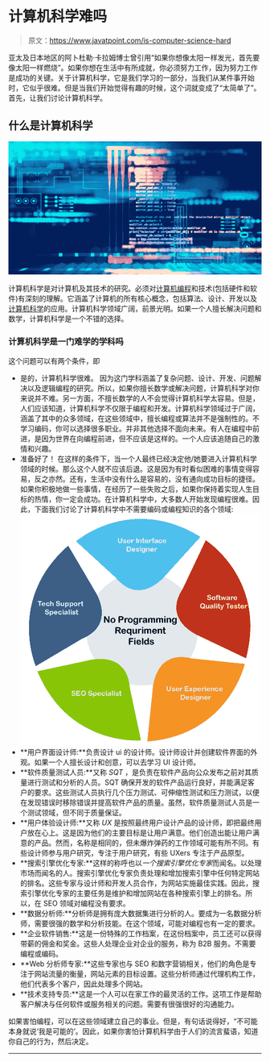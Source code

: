 # 计算机科学难吗

> 原文：<https://www.javatpoint.com/is-computer-science-hard>

亚太及日本地区的阿卜杜勒·卡拉姆博士曾引用“如果你想像太阳一样发光，首先要像太阳一样燃烧”。如果你想在生活中有所成就，你必须努力工作，因为努力工作是成功的关键。关于计算机科学，它是我们学习的一部分，当我们从某件事开始时，它似乎很难。但是当我们开始觉得有趣的时候，这个词就变成了“太简单了”。首先，让我们讨论计算机科学。

## 什么是计算机科学

![Is Computer Science Hard](img/7355f2af6c30c91ee0315200945fd6fb.png)

计算机科学是对计算机及其技术的研究。必须对[计算机编程](https://www.javatpoint.com/what-is-computer-programming)和技术(包括硬件和软件)有深刻的理解。它涵盖了计算机的所有核心概念，包括算法、设计、开发以及[计算机科学](https://www.javatpoint.com/what-is-computer-science)的应用。计算机科学领域广阔，前景光明。如果一个人擅长解决问题和数学，计算机科学是一个不错的选择。

### 计算机科学是一门难学的学科吗

这个问题可以有两个条件，即

*   是的，计算机科学很难。
    因为这门学科涵盖了复杂问题、设计、开发、问题解决以及逻辑编程的研究。所以，如果你擅长数学或解决问题，计算机科学对你来说并不难。另一方面，不擅长数学的人不会觉得计算机科学太容易。但是，人们应该知道，计算机科学不仅限于编程和开发。计算机科学领域过于广阔，涵盖了其中的众多领域，在这些领域中，擅长编程或算法并不是强制性的。不学习编码，你可以选择很多职业。并非其他选择不面向未来。有人在编程中前进，是因为世界在向编程前进，但不应该是这样的。一个人应该追随自己的激情和兴趣。
*   准备好了！
    在这样的条件下，当一个人最终已经决定他/她要进入计算机科学领域的时候。那么这个人就不应该后退。这是因为有时看似困难的事情变得容易，反之亦然。还有，生活中没有什么是容易的，没有通向成功目标的捷径。如果你积极地做一些事情，在经历了一些失败之后，如果你保持着实现人生目标的热情，你一定会成功。在计算机科学中，大多数人开始发现编程很难。因此，下面我们讨论了计算机科学中不需要编码或编程知识的各个领域:
    ![Is Computer Science Hard](img/1d54aa2a8029048469bb5d2d1c1d0a24.png)
*   **用户界面设计师:**负责设计 ui 的设计师。设计师设计并创建软件界面的外观。如果一个人擅长设计和创意，可以去学习 UI 设计师。
*   **软件质量测试人员:**又称 *SQT* ，是负责在软件产品向公众发布之前对其质量进行测试和分析的人员。SQT 确保开发的软件产品运行良好，并能满足客户的要求。这些测试人员执行几个压力测试、可伸缩性测试和压力测试，以便在发现错误时移除错误并提高软件产品的质量。虽然，软件质量测试人员是一个测试领域，但不同于质量保证。
*   **用户体验设计师:**又称 *UX* 是按照最终用户设计产品的设计师，即把最终用户放在心上。这是因为他们的主要目标是让用户满意。他们创造出能让用户满意的产品。然而，名称是相同的，但未爆炸弹药的工作领域可能有所不同。有些设计师参与用户研究，专注于用户研究，有些 UXers 专注于产品原型。
*   **搜索引擎优化专家:**这样的称呼也以*一个搜索引擎优化专家*而闻名。以处理市场而闻名的人。搜索引擎优化专家负责处理和增加搜索引擎中任何特定网站的排名。这些专家与设计师和开发人员合作，为网站实施最佳实践。因此，搜索引擎优化专家的主要任务是维护和增加网站在各种搜索引擎上的排名。所以，在 SEO 领域对编程没有要求。
*   **数据分析师:**分析师是拥有庞大数据集进行分析的人。要成为一名数据分析师，需要很强的数学和分析技能。在这个领域，可能对编程也有一定的要求。
*   **企业软件销售:**这是一份特殊的工作档案，在这份档案中，员工还可以获得带薪的佣金和奖金。这些人处理企业对企业的服务，称为 B2B 服务。不需要编程或编码。
*   **Web 分析师专家:**这些专家也与 SEO 和数字营销相关，他们的角色是专注于网站流量的衡量，网站元素的目标设置。这些分析师通过代理机构工作，他们代表多个客户，因此处理多个网站。
*   **技术支持专员:**这是一个人可以在家工作的最灵活的工作。这项工作是帮助客户解决与任何软件或服务相关的问题。需要有很强很好的沟通能力。

如果害怕编程，可以在这些领域建立自己的事业。但是，有句话说得好，“不可能本身就说‘我是可能的’。因此，如果你害怕计算机科学由于人们的流言蜚语，知道你自己的行为，然后决定。

* * *